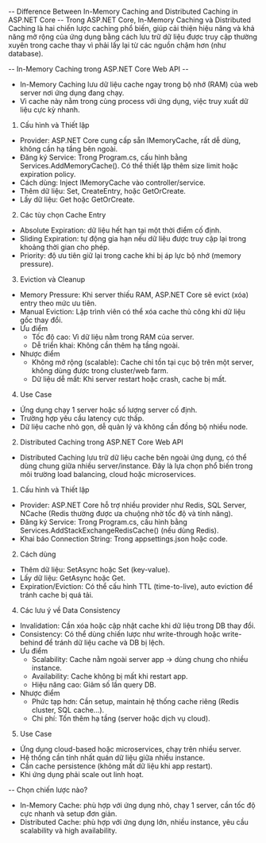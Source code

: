 -- Difference Between In-Memory Caching and Distributed Caching in ASP.NET Core --
Trong ASP.NET Core, In-Memory Caching và Distributed Caching là hai chiến lược caching phổ biến, giúp cải thiện hiệu năng và khả năng mở rộng của ứng dụng bằng cách lưu trữ dữ liệu được truy cập thường xuyên trong cache thay vì phải lấy lại từ các nguồn chậm hơn (như database).

-- In-Memory Caching trong ASP.NET Core Web API -- 
- In-Memory Caching lưu dữ liệu cache ngay trong bộ nhớ (RAM) của web server nơi ứng dụng đang chạy. 
- Vì cache này nằm trong cùng process với ứng dụng, việc truy xuất dữ liệu cực kỳ nhanh.
1. Cấu hình và Thiết lập
  - Provider: ASP.NET Core cung cấp sẵn IMemoryCache, rất dễ dùng, không cần hạ tầng bên ngoài.
  - Đăng ký Service: Trong Program.cs, cấu hình bằng Services.AddMemoryCache(). Có thể thiết lập thêm size limit hoặc expiration policy.
  - Cách dùng: Inject IMemoryCache vào controller/service.
  - Thêm dữ liệu: Set, CreateEntry, hoặc GetOrCreate.
  - Lấy dữ liệu: Get hoặc GetOrCreate.
2. Các tùy chọn Cache Entry
  - Absolute Expiration: dữ liệu hết hạn tại một thời điểm cố định.
  - Sliding Expiration: tự động gia hạn nếu dữ liệu được truy cập lại trong khoảng thời gian cho phép.
  - Priority: độ ưu tiên giữ lại trong cache khi bị áp lực bộ nhớ (memory pressure).
3. Eviction và Cleanup
  - Memory Pressure: Khi server thiếu RAM, ASP.NET Core sẽ evict (xóa) entry theo mức ưu tiên.
  - Manual Eviction: Lập trình viên có thể xóa cache thủ công khi dữ liệu gốc thay đổi.
  - Ưu điểm
    - Tốc độ cao: Vì dữ liệu nằm trong RAM của server.
    - Dễ triển khai: Không cần thêm hạ tầng ngoài.
  - Nhược điểm
    - Không mở rộng (scalable): Cache chỉ tồn tại cục bộ trên một server, không dùng được trong cluster/web farm.
    - Dữ liệu dễ mất: Khi server restart hoặc crash, cache bị mất.
4. Use Case
  - Ứng dụng chạy 1 server hoặc số lượng server cố định.
  - Trường hợp yêu cầu latency cực thấp.
  - Dữ liệu cache nhỏ gọn, dễ quản lý và không cần đồng bộ nhiều node.

2. Distributed Caching trong ASP.NET Core Web API
- Distributed Caching lưu trữ dữ liệu cache bên ngoài ứng dụng, có thể dùng chung giữa nhiều server/instance. Đây là lựa chọn phổ biến trong môi trường load balancing, cloud hoặc microservices.
1. Cấu hình và Thiết lập
  - Provider: ASP.NET Core hỗ trợ nhiều provider như Redis, SQL Server, NCache (Redis thường được ưa chuộng nhờ tốc độ và tính năng).
  - Đăng ký Service: Trong Program.cs, cấu hình bằng Services.AddStackExchangeRedisCache() (nếu dùng Redis).
  - Khai báo Connection String: Trong appsettings.json hoặc code.
2. Cách dùng
  - Thêm dữ liệu: SetAsync hoặc Set (key-value).
  - Lấy dữ liệu: GetAsync hoặc Get.
  - Expiration/Eviction: Có thể cấu hình TTL (time-to-live), auto eviction để tránh cache bị quá tải.
4. Các lưu ý về Data Consistency
  - Invalidation: Cần xóa hoặc cập nhật cache khi dữ liệu trong DB thay đổi.
  - Consistency: Có thể dùng chiến lược như write-through hoặc write-behind để tránh dữ liệu cache và DB bị lệch.
  - Ưu điểm
    - Scalability: Cache nằm ngoài server app → dùng chung cho nhiều instance.
    - Availability: Cache không bị mất khi restart app.
    - Hiệu năng cao: Giảm số lần query DB.
  - Nhược điểm
    - Phức tạp hơn: Cần setup, maintain hệ thống cache riêng (Redis cluster, SQL cache...).
    - Chi phí: Tốn thêm hạ tầng (server hoặc dịch vụ cloud).
5. Use Case
  - Ứng dụng cloud-based hoặc microservices, chạy trên nhiều server.
  - Hệ thống cần tính nhất quán dữ liệu giữa nhiều instance.
  - Cần cache persistence (không mất dữ liệu khi app restart).
  - Khi ứng dụng phải scale out linh hoạt.

-- Chọn chiến lược nào?
- In-Memory Cache: phù hợp với ứng dụng nhỏ, chạy 1 server, cần tốc độ cực nhanh và setup đơn giản.
- Distributed Cache: phù hợp với ứng dụng lớn, nhiều instance, yêu cầu scalability và high availability.
